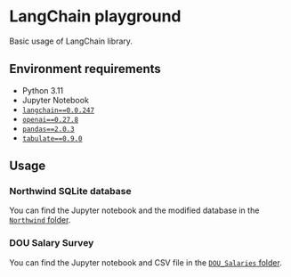 # LangChain playground

Basic usage of LangChain library.

## Environment requirements
- Python 3.11
- Jupyter Notebook
- [`langchain==0.0.247`](https://github.com/langchain-ai/langchain)
- [`openai==0.27.8`](https://github.com/openai/openai-python)
- [`pandas==2.0.3`](https://github.com/pandas-dev/pandas)
- [`tabulate==0.9.0`](https://github.com/astanin/python-tabulate)

## Usage

### Northwind SQLite database

You can find the Jupyter notebook and the modified database in the [`Northwind` folder](Northwind).

### DOU Salary Survey

You can find the Jupyter notebook and CSV file in the [`DOU_Salaries` folder](DOU_Salaries).
